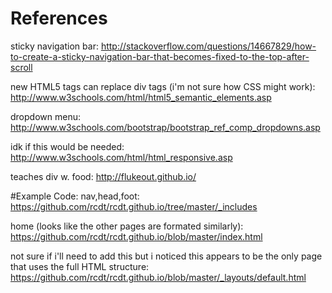 # References
sticky navigation bar:
http://stackoverflow.com/questions/14667829/how-to-create-a-sticky-navigation-bar-that-becomes-fixed-to-the-top-after-scroll

new HTML5 tags can replace div tags
(i'm not sure how CSS might work):
http://www.w3schools.com/html/html5_semantic_elements.asp

dropdown menu:
http://www.w3schools.com/bootstrap/bootstrap_ref_comp_dropdowns.asp

idk if this would be needed:
http://www.w3schools.com/html/html_responsive.asp

teaches div w. food:
http://flukeout.github.io/


#Example Code:
nav,head,foot:
https://github.com/rcdt/rcdt.github.io/tree/master/_includes

home (looks like the other pages are formated similarly):
https://github.com/rcdt/rcdt.github.io/blob/master/index.html

not sure if i'll need to add this but i noticed this appears to be the only
page that uses the full HTML structure:
https://github.com/rcdt/rcdt.github.io/blob/master/_layouts/default.html
